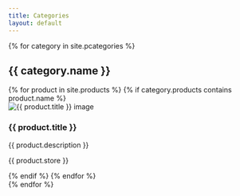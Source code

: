 ```yaml
---
title: Categories
layout: default
---
```


<div class="container">
    {% for category in site.pcategories %}
    <div class="row content-row">
        <div class="container text-center">
            <h2 class="section-header">{{ category.name }}</h2>
        </div>
        {% for product in site.products %}
        {% if category.products contains product.name %}
        <div class="col-md-4">
            <div class="thumbnail text-center">
                <img src="{{ product.image }}" alt="{{ product.title }} image">
                <div class="caption"></div>
                <h3>{{ product.title }}</h3>
                <p>{{ product.description }}</p>
                <p>{{ product.store }}</p>
            </div>
        </div>
        {% endif %}
        {% endfor %}
    </div>
    {% endfor %}
</div>